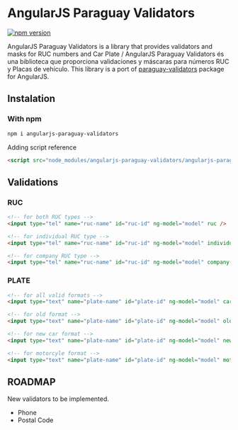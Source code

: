 AngularJS Paraguay Validators
==============
[![npm version](https://img.shields.io/npm/v/angularjs-paraguay-validators.svg)](https://www.npmjs.com/package/angularjs-paraguay-validators)

AngularJS Paraguay Validators is a library that provides validators and masks for RUC numbers and Car Plate / AngularJS Paraguay Validators és una biblioteca que proporciona validaciones y máscaras para números RUC y Placas de vehículo.
This library is a port of [paraguay-validators](https://www.npmjs.com/package/paraguay-validators) package for AngularJS.

## Instalation ##

### With npm

```bash
npm i angularjs-paraguay-validators
```

Adding script reference

```html
<script src="node_modules/angularjs-paraguay-validators/angularjs-paraguay-validator.min.js">
```

## Validations ##

### RUC ###

```html
<!-- for both RUC types -->
<input type="tel" name="ruc-name" id="ruc-id" ng-model="model" ruc />

<!-- for individual RUC type -->
<input type="tel" name="ruc-name" id="ruc-id" ng-model="model" individual-ruc />

<!-- for company RUC type -->
<input type="tel" name="ruc-name" id="ruc-id" ng-model="model" company-ruc />
```

### PLATE ###

```html
<!-- for all valid formats -->
<input type="text" name="plate-name" id="plate-id" ng-model="model" car-plate />

<!-- for old format -->
<input type="text" name="plate-name" id="plate-id" ng-model="model" old-car-plate />

<!-- for new car format -->
<input type="text" name="plate-name" id="plate-id" ng-model="model" new-car-plate />

<!-- for motorcyle format -->
<input type="text" name="plate-name" id="plate-id" ng-model="model" motorcycle-plate />
```

## ROADMAP ##

New validators to be implemented.

  - Phone
  - Postal Code 